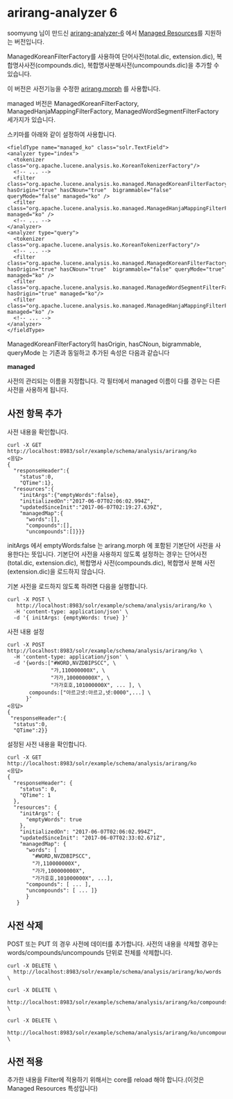 arirang-analyzer 6
=================

soomyung 님이 만드신 [arirang-analyzer-6](https://github.com/soomyung/arirang-analyzer-6) 에서 
[Managed Resources](https://cwiki.apache.org/confluence/display/solr/Managed+Resources)를 지원하는 버전입니다.  

ManagedKoreanFilterFactory를 사용하여 단어사전(total.dic, extension.dic), 복합명사사전(compounds.dic), 복합명사분해사전(uncompounds.dic)을 추가할 수 있습니다.

이 버전은 사전기능을 수정한 [arirang.morph](https://github.com/ddoleye/arirang.morph) 를 사용합니다.

managed 버전은 ManagedKoreanFilterFactory, ManagedHanjaMappingFilterFactory, ManagedWordSegmentFilterFactory 세가지가 있습니다.

스키마를 아래와 같이 설정하여 사용합니다.

    <fieldType name="managed_ko" class="solr.TextField">
    <analyzer type="index">
      <tokenizer class="org.apache.lucene.analysis.ko.KoreanTokenizerFactory"/>
      <!-- ... -->
      <filter class="org.apache.lucene.analysis.ko.managed.ManagedKoreanFilterFactory" hasOrigin="true" hasCNoun="true"  bigrammable="false" queryMode="false" managed="ko" />
      <filter class="org.apache.lucene.analysis.ko.managed.ManagedHanjaMappingFilterFactory" managed="ko" />
      <!-- ... -->
    </analyzer>
    <analyzer type="query">
      <tokenizer class="org.apache.lucene.analysis.ko.KoreanTokenizerFactory"/>
      <!-- ... -->
      <filter class="org.apache.lucene.analysis.ko.managed.ManagedKoreanFilterFactory" hasOrigin="true" hasCNoun="true"  bigrammable="false" queryMode="true" managed="ko" />
      <filter class="org.apache.lucene.analysis.ko.managed.ManagedWordSegmentFilterFactory" hasOrigin="true" managed="ko"/>
      <filter class="org.apache.lucene.analysis.ko.managed.ManagedHanjaMappingFilterFactory" managed="ko" />
      <!-- ... -->
    </analyzer>
    </fieldType>

ManagedKoreanFilterFactory의 hasOrigin, hasCNoun, bigrammable, queryMode 는 기존과 동일하고 추가된 속성은 다음과 같습니다

**managed**

사전의 관리되는 이름을 지정합니다. 각 필터에서 managed 이름이 다를 경우는 다른 사전을 사용하게 됩니다.




사전 항목 추가
-------------------

사전 내용을 확인합니다.

    curl -X GET http://localhost:8983/solr/example/schema/analysis/arirang/ko
    <응답>
    {
      "responseHeader":{
        "status":0,
        "QTime":1},
      "resources":{
        "initArgs":{"emptyWords":false},
        "initializedOn":"2017-06-07T02:06:02.994Z",
        "updatedSinceInit":"2017-06-07T02:19:27.639Z",
        "managedMap":{
          "words":[],
          "compounds":[],
          "uncompounds":[]}}}

initArgs 에서 emptyWords:false 는 arirang.morph 에 포함된 기본단어 사전을 사용한다는 뜻입니다. 
기본단어 사전을 사용하지 않도록 설정하는 경우는 단어사전(total.dic, extension.dic), 복합명사 사전(compounds.dic), 복합명사 분해 사전(extension.dic)을 로드하지 않습니다.

기본 사전을 로드하지 않도록 하려면 다음을 실행합니다.

    curl -X POST \
       http://localhost:8983/solr/example/schema/analysis/arirang/ko \
      -H 'content-type: application/json' \
      -d '{ initArgs: {emptyWords: true} }'

사전 내용 설정
  
    curl -X POST http://localhost:8983/solr/example/schema/analysis/arirang/ko \
      -H 'content-type: application/json' \
      -d '{words:["#WORD,NVZDBIPSCC", \
                  "가,110000000X", \
                  "가가,100000000X", \
                  "가가호호,101000000X", ... ], \
           compounds:["아르고넷:아르고,넷:0000",...] \
          }'
    <응답>
    {
     "responseHeader":{
      "status":0,
      "QTime":2}}
      
설정된 사전 내용을 확인합니다.

    curl -X GET http://localhost:8983/solr/example/schema/analysis/arirang/ko
    <응답>
    {
      "responseHeader": {
        "status": 0,
        "QTime": 1
      },
      "resources": {
        "initArgs": {
          "emptyWords": true
        },
        "initializedOn": "2017-06-07T02:06:02.994Z",
        "updatedSinceInit": "2017-06-07T02:33:02.671Z",
        "managedMap": {
          "words": [
            "#WORD,NVZDBIPSCC",
            "가,110000000X",
            "가가,100000000X",
            "가가호호,101000000X", ...],
          "compounds": [ ... ],
          "uncompounds": [ ... ]}
          }
       }
       

사전 삭제
-------------------

POST 또는 PUT 의 경우 사전에 데이터를 추가합니다. 사전의 내용을 삭제할 경우는 words/compounds/uncompounds 단위로 전체를 삭제합니다.

    curl -X DELETE \
      http://localhost:8983/solr/example/schema/analysis/arirang/ko/words \

    curl -X DELETE \
      http://localhost:8983/solr/example/schema/analysis/arirang/ko/compounds \

    curl -X DELETE \
      http://localhost:8983/solr/example/schema/analysis/arirang/ko/uncompounds \


사전 적용
-------------------

추가한 내용을 Filter에 적용하기 위해서는 core를 reload 해야 합니다.(이것은 Managed Resources 특성입니다)

